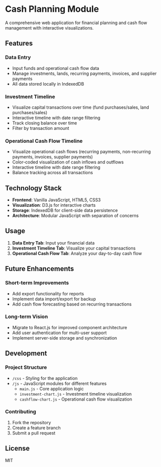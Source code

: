 # Cash Planning Module

A comprehensive web application for financial planning and cash flow management with interactive visualizations.

## Features

### Data Entry
- Input funds and operational cash flow data
- Manage investments, lands, recurring payments, invoices, and supplier payments
- All data stored locally in IndexedDB

### Investment Timeline
- Visualize capital transactions over time (fund purchases/sales, land purchases/sales)
- Interactive timeline with date range filtering
- Track closing balance over time
- Filter by transaction amount

### Operational Cash Flow Timeline
- Visualize operational cash flows (recurring payments, non-recurring payments, invoices, supplier payments)
- Color-coded visualization of cash inflows and outflows
- Interactive timeline with date range filtering
- Balance tracking across all transactions

## Technology Stack

- **Frontend**: Vanilla JavaScript, HTML5, CSS3
- **Visualization**: D3.js for interactive charts
- **Storage**: IndexedDB for client-side data persistence
- **Architecture**: Modular JavaScript with separation of concerns

## Usage

1. **Data Entry Tab**: Input your financial data
2. **Investment Timeline Tab**: Visualize your capital transactions
3. **Operational Cash Flow Tab**: Analyze your day-to-day cash flow

## Future Enhancements

### Short-term Improvements
- Add export functionality for reports
- Implement data import/export for backup
- Add cash flow forecasting based on recurring transactions

### Long-term Vision
- Migrate to React.js for improved component architecture
- Add user authentication for multi-user support
- Implement server-side storage and synchronization

## Development

### Project Structure
- `/css` - Styling for the application
- `/js` - JavaScript modules for different features
  - `main.js` - Core application logic
  - `investment-chart.js` - Investment timeline visualization
  - `cashflow-chart.js` - Operational cash flow visualization

### Contributing
1. Fork the repository
2. Create a feature branch
3. Submit a pull request

## License
MIT 